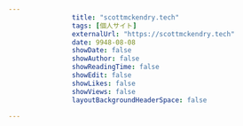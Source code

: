 ---
                title: "scottmckendry.tech"
                tags: [個人サイト]
                externalUrl: "https://scottmckendry.tech"
                date: 9948-08-08
                showDate: false
                showAuthor: false
                showReadingTime: false
                showEdit: false
                showLikes: false
                showViews: false
                layoutBackgroundHeaderSpace: false
                ---

